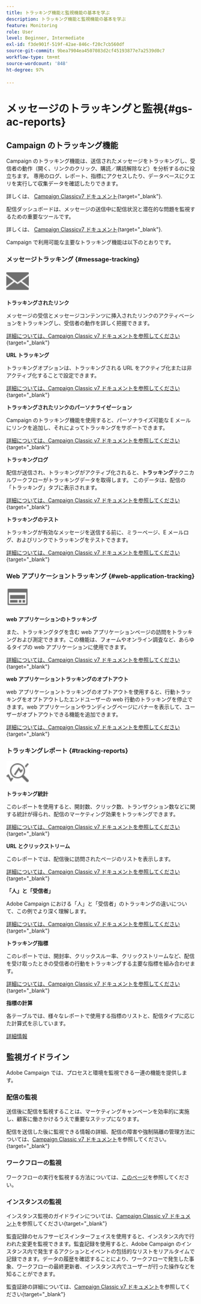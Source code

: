 ```yaml
---
title: トラッキング機能と監視機能の基本を学ぶ
description: トラッキング機能と監視機能の基本を学ぶ
feature: Monitoring
role: User
level: Beginner, Intermediate
exl-id: f3de901f-519f-42ae-846c-f20c7cb560df
source-git-commit: 9bea7904ea4507083d2cf45193877e7a2539d0c7
workflow-type: tm+mt
source-wordcount: '848'
ht-degree: 97%

---
```


# メッセージのトラッキングと監視{#gs-ac-reports}

## Campaign のトラッキング機能

Campaign のトラッキング機能は、送信されたメッセージをトラッキングし、受信者の動作（開く、リンクのクリック、購読／購読解除など）を分析するのに役立ちます。 専用のログ、レポート、指標にアクセスしたり、データベースにクエリを実行して収集データを確認したりできます。

詳しくは、 [Campaign Classicv7 ドキュメント](https://experienceleague.adobe.com/docs/campaign-classic/using/getting-started/profile-management/editing-a-profile.html?lang=ja#tracking-tab){target="_blank"}.

配信ダッシュボードは、メッセージの送信中に配信状況と潜在的な問題を監視するための重要なツールです。

詳しくは、 [Campaign Classicv7 ドキュメント](https://experienceleague.adobe.com/docs/campaign-classic/using/sending-messages/monitoring-deliveries/delivery-dashboard.html?lang=ja#sending-messages){target="_blank"}.

Campaign で利用可能な主要なトラッキング機能は以下のとおりです。

### メッセージトラッキング {#message-tracking}

<img src="assets/do-not-localize/icon-message-tracking.svg" width="60px">

**トラッキングされたリンク**

メッセージの受信とメッセージコンテンツに挿入されたリンクのアクティベーションをトラッキングし、受信者の動作を詳しく把握できます。

[詳細については、Campaign Classic v7 ドキュメントを参照してください](https://experienceleague.adobe.com/docs/campaign-classic/using/sending-messages/tracking-messages/how-to-configure-tracked-links.html?lang=ja#sending-messages){target="_blank"}

**URL トラッキング**

トラッキングオプションは、トラッキングされる URL をアクティブ化または非アクティブ化することで設定できます。

[詳細については、Campaign Classic v7 ドキュメントを参照してください](https://experienceleague.adobe.com/docs/campaign-classic/using/sending-messages/tracking-messages/personalizing-url-tracking.html?lang=ja#sending-messages){target="_blank"}


**トラッキングされたリンクのパーソナライゼーション**

Campaign のトラッキング機能を使用すると、パーソナライズ可能な E メールにリンクを追加し、それによってトラッキングをサポートできます。

[詳細については、Campaign Classic v7 ドキュメントを参照してください](https://experienceleague.adobe.com/docs/campaign-classic/using/sending-messages/tracking-messages/tracking-personalized-links/tracking-personalized-links.html?lang=ja#sending-messages){target="_blank"}

**トラッキングログ**

配信が送信され、トラッキングがアクティブ化されると、**トラッキング**&#x200B;テクニカルワークフローがトラッキングデータを取得します。 このデータは、配信の「トラッキング」タブに表示されます。

[詳細については、Campaign Classic v7 ドキュメントを参照してください](https://experienceleague.adobe.com/docs/campaign-classic/using/sending-messages/tracking-messages/accessing-the-tracking-logs.html?lang=ja#sending-messages){target="_blank"}

**トラッキングのテスト**

トラッキングが有効なメッセージを送信する前に、ミラーページ、E メールログ、およびリンクでトラッキングをテストできます。

[詳細については、Campaign Classic v7 ドキュメントを参照してください](https://experienceleague.adobe.com/docs/campaign-classic/using/sending-messages/tracking-messages/testing-tracking.html?lang=ja#sending-messages){target="_blank"}

### Web アプリケーショントラッキング {#web-application-tracking}

<img src="assets/do-not-localize/icon-web-app.svg" width="60px">

**web アプリケーションのトラッキング**

また、トラッキングタグを含む web アプリケーションページの訪問をトラッキングおよび測定できます。この機能は、フォームやオンライン調査など、あらゆるタイプの web アプリケーションに使用できます。

[詳細については、Campaign Classic v7 ドキュメントを参照してください](https://experienceleague.adobe.com/docs/campaign-classic/using/designing-content/web-applications/tracking-a-web-application.html?lang=ja#designing-content){target="_blank"}

**web アプリケーショントラッキングのオプトアウト**

web アプリケーショントラッキングのオプトアウトを使用すると、行動トラッキングをオプトアウトしたエンドユーザーの web 行動のトラッキングを停止できます。web アプリケーションやランディングページにバナーを表示して、ユーザーがオプトアウトできる機能を追加できます。

[詳細については、Campaign Classic v7 ドキュメントを参照してください](https://experienceleague.adobe.com/docs/campaign-classic/using/designing-content/web-applications/web-application-tracking-opt-out.html?lang=ja#designing-content){target="_blank"}

### トラッキングレポート {#tracking-reports}

<img src="assets/do-not-localize/icon_monitor.svg" width="60px">

**トラッキング統計**

このレポートを使用すると、開封数、クリック数、トランザクション数などに関する統計が得られ、配信のマーケティング効果をトラッキングできます。

[詳細については、Campaign Classic v7 ドキュメントを参照してください](https://experienceleague.adobe.com/docs/campaign-classic/using/sending-messages/tracking-messages/about-message-tracking.html?lang=ja#tracking-reports){target="_blank"}

**URL とクリックストリーム**

このレポートでは、配信後に訪問されたページのリストを表示します。

[詳細については、Campaign Classic v7 ドキュメントを参照してください](https://experienceleague.adobe.com/docs/campaign-classic/using/reporting/reports-on-deliveries/delivery-reports.html?lang=ja#urls-and-click-streams){target="_blank"}

**「人」と「受信者」**

Adobe Campaign における「人」と「受信者」のトラッキングの違いについて、この例でより深く理解します。

[詳細については、Campaign Classic v7 ドキュメントを参照してください](https://experienceleague.adobe.com/docs/campaign-classic/using/reporting/reports-on-deliveries/person-people-recipients.html?lang=ja#reporting){target="_blank"}

**トラッキング指標**

このレポートでは、開封率、クリックスルー率、クリックストリームなど、配信を受け取ったときの受信者の行動をトラッキングする主要な指標を組み合わせます。

[詳細については、Campaign Classic v7 ドキュメントを参照してください](https://experienceleague.adobe.com/docs/campaign-classic/using/reporting/reports-on-deliveries/delivery-reports.html?lang=ja#reporting){target="_blank"}

**指標の計算**

各テーブルでは、様々なレポートで使用する指標のリストと、配信タイプに応じた計算式を示しています。

[詳細情報](../reporting/metrics-calculation.md)

## 監視ガイドライン

Adobe Campaign では、プロセスと環境を監視できる一連の機能を提供します。

### 配信の監視

送信後に配信を監視することは、マーケティングキャンペーンを効率的に実施し、顧客に働きかけるうえで重要なステップになります。

 配信を送信した後に監視できる情報の詳細、配信の障害や強制隔離の管理方法については、[Campaign Classic v7 ドキュメント](https://experienceleague.adobe.com/docs/campaign-classic/using/sending-messages/monitoring-deliveries/about-delivery-monitoring.html?lang=ja#sending-messages)を参照してください。{target="_blank"}

### ワークフローの監視

ワークフローの実行を監視する方法については、[このページ](https://experienceleague.adobe.com/docs/campaign/automation/workflows/monitoring-workflows/monitor-workflow-execution.html?lang=ja)を参照してください。

### インスタンスの監視

インスタンス監視のガイドラインについては、[Campaign Classic v7 ドキュメント](https://experienceleague.adobe.com/docs/campaign-classic/using/monitoring-campaign-classic/introduction/monitoring-guidelines.html?lang=ja#monitoring-campaign-classic)を参照してください{target="_blank"}

監査記録のセルフサービスインターフェイスを使用すると、インスタンス内で行われた変更を監視できます。監査記録を使用すると、Adobe Campaign のインスタンス内で発生するアクションとイベントの包括的なリストをリアルタイムで記録できます。データの履歴を確認することにより、ワークフローで発生した事象、ワークフローの最終更新者、インスタンス内でユーザーが行った操作などを知ることができます。

監査証跡の詳細については、[Campaign Classic v7 ドキュメント](https://experienceleague.adobe.com/docs/campaign-classic/using/monitoring-campaign-classic/production-procedures/audit-trail.html?lang=ja#accessing-audit-trail)を参照してください{target="_blank"}
